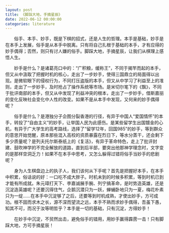 ```yaml
---
layout: post
title: 《脚踩大地，手摘星辰》
date: 2022-06-12 00:00:00
categories: literature
---
```


　　俗手、本手、妙手，既是下棋的招式，还是人生的哲理。本手是基础，妙手是在本手上发展，俗手是从本手中脱离。只有将自己扎根于基础的本手，才有应得的妙手偶得；否然，则只有讨人嫌的俗手。脚踩大地，手摘星辰，让我们从棋理上感悟人生。
　　

　　妙手是什么？是诸葛亮口中的：“广积粮，缓称王”，不同于揭竿而起的本手，但又从中汲取了把握时机的核心，走出了一步妙手，使得三国鼎立的局面得以出现。是微软眼下的侵权行为，不同打压盗版的本手，但又从中学习了利益至上的准则，走出了一步妙手，及时抢占了操作系统等市场。是米切尔笔下的《飘》，不同于批评南部的本手，但又从中发现了利益冲突的根本，走出了一步妙手，借斯嘉丽的变化反映社会变化中人性的改变。如果不是从本手中发现，又何来的妙手偶得呢？
　　

　　俗手是什么？是港独分子企图分裂香港的行径，有异于中国人“爱国情怀”的本手，转投了“自由主义”的妙手，让举国人民为此感伤。是某些留学生出国镀金的心机，有异于广大学生的高考路线，选择了“留学12年，回国985”的妙手，等到群众的意思开始觉醒，原本那些混入高校的资质暴露在烈日下，等水分蒸干，还会剩下多少质量呢？是列夫托尔斯泰纸上的《复活》，有异于革命特色，走上了批评封建、鼓吹神学的不完全解放的道路，直到后半部，要突出他那神学理念时，文字变的是那样空洞乏力！如果不在本手中思考，又怎么躲得过错将俗手当妙手的悲剧呢？
　　

　　身为人生棋盘边上的执子人，我们该何从下手呢？首先是把握好本手，在本手中积累，俗话说的好：一口吃不成大胖子。时机未到的时候多积累，等到时机已到才能有所成就。朱元璋打天下、李嘉诚展手腕、列宁搞革命，是时势造英雄，还是沉淀造英雄呢？还要沉得住气，企鹅沉潜只为一跃，蝉蛹卧地只为一夏，梅花朴素只为一绽……在本手中沉淀够了之后，还要等到时机成熟，才使出妙手，方可成功。根不固而求木之长，源不深而望流之远，本手不熟而求妙手偶得，吾虽下愚，知其不可，而况于汝等明哲乎？本手是一切的基础，只有沉淀，方得妙手！
　　

　　在妙手中沉淀，不贸然出击，避免俗手的错用，用妙手赢得霹雳一击！只有脚踩大地，方可手摘星辰！
